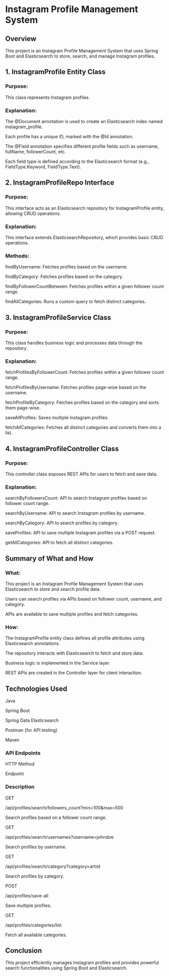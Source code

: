 # Instagram Profile Management System

## Overview

This project is an Instagram Profile Management System that uses Spring Boot and Elasticsearch to store, search, and manage Instagram profiles.

## 1. InstagramProfile Entity Class

### Purpose:

This class represents Instagram profiles.

### Explanation:

The @Document annotation is used to create an Elasticsearch index named instagram_profile.

Each profile has a unique ID, marked with the @Id annotation.

The @Field annotation specifies different profile fields such as username, fullName, followerCount, etc.

Each field type is defined according to the Elasticsearch format (e.g., FieldType.Keyword, FieldType.Text).

## 2. InstagramProfileRepo Interface

### Purpose:

This interface acts as an Elasticsearch repository for InstagramProfile entity, allowing CRUD operations.

### Explanation:

This interface extends ElasticsearchRepository, which provides basic CRUD operations.

### Methods:

findByUsername: Fetches profiles based on the username.

findByCategory: Fetches profiles based on the category.

findByFollowerCountBetween: Fetches profiles within a given follower count range.

findAllCategories: Runs a custom query to fetch distinct categories.

## 3. InstagramProfileService Class

### Purpose:

This class handles business logic and processes data through the repository.

### Explanation:

fetchProfilesByFollowerCount: Fetches profiles within a given follower count range.

fetchProfilesByUsername: Fetches profiles page-wise based on the username.

fetchProfileByCategory: Fetches profiles based on the category and sorts them page-wise.

saveAllProfiles: Saves multiple Instagram profiles.

fetchAllCategories: Fetches all distinct categories and converts them into a list.

## 4. InstagramProfileController Class

### Purpose:

This controller class exposes REST APIs for users to fetch and save data.

### Explanation:

searchByFollowersCount: API to search Instagram profiles based on follower count range.

searchByUsername: API to search Instagram profiles by username.

searchByCategory: API to search profiles by category.

saveProfiles: API to save multiple Instagram profiles via a POST request.

getAllCategories: API to fetch all distinct categories.

## Summary of What and How

### What:

This project is an Instagram Profile Management System that uses Elasticsearch to store and search profile data.

Users can search profiles via APIs based on follower count, username, and category.

APIs are available to save multiple profiles and fetch categories.

### How:

The InstagramProfile entity class defines all profile attributes using Elasticsearch annotations.

The repository interacts with Elasticsearch to fetch and store data.

Business logic is implemented in the Service layer.

REST APIs are created in the Controller layer for client interaction.

## Technologies Used

Java

Spring Boot

Spring Data Elasticsearch

Postman (for API testing)

Maven

### API Endpoints

HTTP Method

Endpoint

### Description

GET

/api/profiles/search/followers_count?min=100&max=500

Search profiles based on a follower count range.

GET

/api/profiles/search/usernames?username=johndoe

Search profiles by username.

GET

/api/profiles/search/category?category=artist

Search profiles by category.

POST

/api/profiles/save-all

Save multiple profiles.

GET

/api/profiles/categories/list

Fetch all available categories.

## Conclusion

This project efficiently manages Instagram profiles and provides powerful search functionalities using Spring Boot and Elasticsearch.


